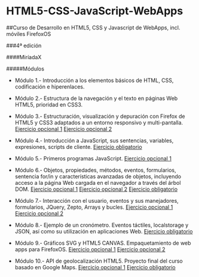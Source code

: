 # HTML5-CSS-JavaScript-WebApps

##Curso de Desarrollo en HTML5, CSS y Javascript de WebApps, incl. móviles FirefoxOS

###4ª edición

####MiríadaX

#####Módulos

* Módulo 1.- Introducción a los elementos básicos de HTML, CSS, codificación e hiperenlaces.

* Módulo 2.- Estructura de la navegación y el texto en páginas Web HTML5, prioridad en CSS3.

* Módulo 3.- Estructuración, visualización y depuración con Firefox de HTML5 y CSS3 adaptados a un entorno responsivo y multi-pantalla. [Ejercicio opcional 1](http://mariohm.neocities.org/mod03/t2-opcional.html) [Ejercicio opcional 2](http://mariohm.neocities.org/mod03/t3-opcional.html)

* Módulo 4.- Introducción a JavaScript, sus sentencias, variables, expresiones, scripts de cliente. [Ejercicio obligatorio](http://mariohm.neocities.org/mod04/obligatorio.html)

* Módulo 5.- Primeros programas JavaScript. [Ejercicio opcional 1](http://mariohm.neocities.org/mod05/t2-opcional.html)

* Módulo 6.- Objetos, propiedades, métodos, eventos, formularios, sentencia for/in y características avanzadas de objetos, incluyendo acceso a la página Web cargada en el navegador a través del árbol DOM. [Ejercicio opcional 1](http://mariohm.neocities.org/mod06/t5-opcional.html) [Ejercicio opcional 2](http://mariohm.neocities.org/mod06/t6-opcional.html) [Ejercicio obligatorio](http://mariohm.neocities.org/mod06/obligatorio.html)

* Módulo 7.- Interacción con el usuario, eventos y sus manejadores, formularios, JQuery, Zepto, Arrays y bucles. [Ejercicio opcional 1](http://mariohm.neocities.org/mod07/t4-opcional.html) [Ejercicio opcional 2](http://mariohm.neocities.org/mod07/final-opcional.html)

* Módulo 8.- Ejemplo de un cronómetro. Eventos táctiles, localstorage y JSON, así como su utilización en aplicaciones Web. [Ejercicio obligatorio](http://mariohm.neocities.org/mod08/obligatorio.html)

* Módulo 9.- Gráficos SVG y HTML5 CANVAS. Empaquetamiento de web apps para FirefoxOS. [Ejercicio opcional 1](http://mariohm.neocities.org/mod09/t1-opcional.html) [Ejercicio opcional 2](http://mariohm.neocities.org/mod09/t2-opcional.html)

* Módulo 10.- API de geolocalización HTML5. Proyecto final del curso basado en Google Maps. [Ejercicio opcional 1](http://mariohm.neocities.org/mod10/t2-opcional/hosted/t2-opcional.html) [Ejercicio obligatorio](http://mariohm.neocities.org/mod10/obligatorio/hosted/obligatorio.html)
